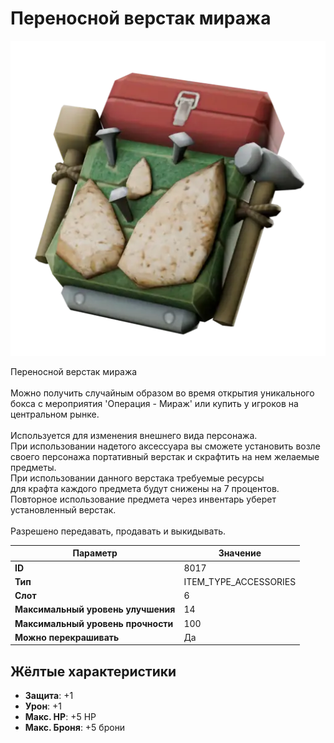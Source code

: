 # Переносной верстак миража

![Item Image](../img/8017.webp?raw=true)

Переносной верстак миража<br><br>Можно получить случайным образом во время открытия уникального<br>бокса с мероприятия 'Операция - Мираж' или купить у игроков на центральном рынке.<br><br>Используется для изменения внешнего вида персонажа.<br>При использовании надетого аксессуара вы сможете установить возле <br>своего персонажа портативный верстак и скрафтить на нем желаемые предметы.<br>При использовании данного верстака требуемые ресурсы<br>для крафта каждого предмета будут снижены на 7 процентов.<br>Повторное использование предмета через инвентарь уберет установленный верстак.<br><br>Разрешено передавать, продавать и выкидывать.


| Параметр | Значение |
|----------|----------|
| **ID** | 8017 |
| **Тип** | ITEM_TYPE_ACCESSORIES |
| **Слот** | 6 |
| **Максимальный уровень улучшения** | 14 |
| **Максимальный уровень прочности** | 100 |
| **Можно перекрашивать** | Да |

## Жёлтые характеристики

- **Защита**: +1
- **Урон**: +1
- **Макс. HP**: +5 HP
- **Макс. Броня**: +5 брони

